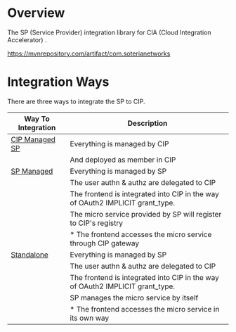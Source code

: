 # Overview

The SP (Service Provider) integration library for CIA (Cloud Integration Accelerator) .

https://mvnrepository.com/artifact/com.soterianetworks

# Integration Ways

There are three ways to integrate the SP to CIP.

Way To Integration |  Description
---|---
| [CIP Managed SP](./cipped.md) | Everything is managed by CIP
| | And deployed as member in CIP 
[SP Managed ](./sped.md)  | Everything is managed by SP
| | The user authn & authz are delegated to CIP
| | The frontend is integrated into CIP in the way of OAuth2 IMPLICIT grant_type. 
| | The micro service provided by SP will register to CIP's registry
| | * The frontend accesses the micro service through CIP gateway
|[Standalone](./standalone.md) | Everything is managed by SP
| | The user authn & authz are delegated to CIP
| | The frontend is integrated into CIP in the way of OAuth2 IMPLICIT grant_type. 
| | SP manages the micro service by itself
| | * The frontend accesses the micro service in its own way

